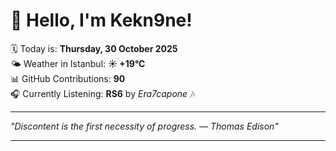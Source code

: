 # 👋 Hello, I'm Kekn9ne!

🗓️ Today is: **Thursday, 30 October 2025**  
🌤️ Weather in Istanbul: **☀️   +19°C**  
📊 GitHub Contributions: **90**  
🎧 Currently Listening: **RS6** by *Era7capone* 🎶

---

_"Discontent is the first necessity of progress. — *Thomas Edison*"_

---
